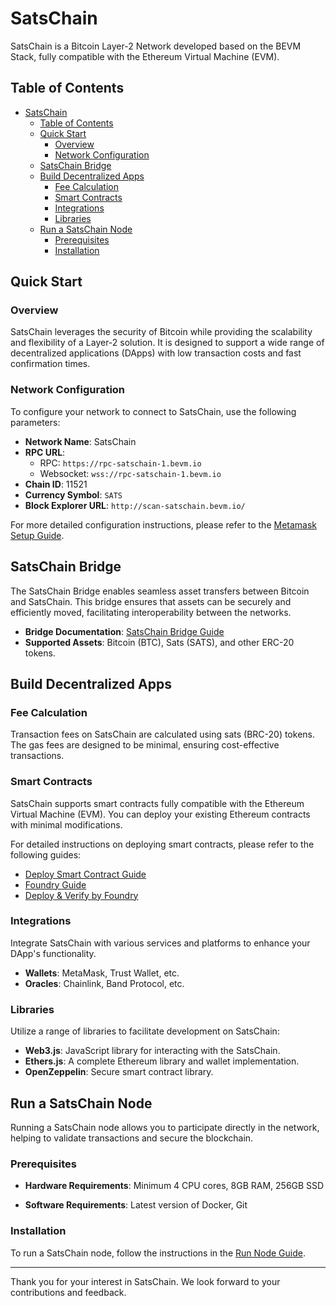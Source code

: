 # SatsChain

SatsChain is a Bitcoin Layer-2 Network developed based on the BEVM Stack, fully compatible with the Ethereum Virtual Machine (EVM).

## Table of Contents

- [SatsChain](#satschain)
  - [Table of Contents](#table-of-contents)
  - [Quick Start](#quick-start)
    - [Overview](#overview)
    - [Network Configuration](#network-configuration)
  - [SatsChain Bridge](#satschain-bridge)
  - [Build Decentralized Apps](#build-decentralized-apps)
    - [Fee Calculation](#fee-calculation)
    - [Smart Contracts](#smart-contracts)
    - [Integrations](#integrations)
    - [Libraries](#libraries)
  - [Run a SatsChain Node](#run-a-satschain-node)
    - [Prerequisites](#prerequisites)
    - [Installation](#installation)

## Quick Start

### Overview

SatsChain leverages the security of Bitcoin while providing the scalability and flexibility of a Layer-2 solution. It is designed to support a wide range of decentralized applications (DApps) with low transaction costs and fast confirmation times.

### Network Configuration

To configure your network to connect to SatsChain, use the following parameters:

- **Network Name**: SatsChain
- **RPC URL**:
  - RPC:  `https://rpc-satschain-1.bevm.io`
  - Websocket: `wss://rpc-satschain-1.bevm.io`
- **Chain ID**: 11521
- **Currency Symbol**: `SATS`
- **Block Explorer URL**: `http://scan-satschain.bevm.io/`

For more detailed configuration instructions, please refer to the [Metamask Setup Guide](docs/setup-metamask.md).


## SatsChain Bridge

The SatsChain Bridge enables seamless asset transfers between Bitcoin and SatsChain. This bridge ensures that assets can be securely and efficiently moved, facilitating interoperability between the networks.

- **Bridge Documentation**: [SatsChain Bridge Guide](https://github.com/BTCSatsNetwork/SatsChain-Bridge)
- **Supported Assets**: Bitcoin (BTC), Sats (SATS), and other ERC-20 tokens.

## Build Decentralized Apps

### Fee Calculation

Transaction fees on SatsChain are calculated using sats (BRC-20) tokens. The gas fees are designed to be minimal, ensuring cost-effective transactions.


### Smart Contracts

SatsChain supports smart contracts fully compatible with the Ethereum Virtual Machine (EVM). You can deploy your existing Ethereum contracts with minimal modifications.

For detailed instructions on deploying smart contracts, please refer to the following guides:
* [Deploy Smart Contract Guide](docs/deploy-smart-contract.md)
* [Foundry Guide](docs/foundry.md)
* [Deploy & Verify by Foundry](docs/deploy-verfify-by-foundry.md)

### Integrations

Integrate SatsChain with various services and platforms to enhance your DApp's functionality.

- **Wallets**: MetaMask, Trust Wallet, etc.
- **Oracles**: Chainlink, Band Protocol, etc.

### Libraries

Utilize a range of libraries to facilitate development on SatsChain:

- **Web3.js**: JavaScript library for interacting with the SatsChain.
- **Ethers.js**: A complete Ethereum library and wallet implementation.
- **OpenZeppelin**: Secure smart contract library.

## Run a SatsChain Node

Running a SatsChain node allows you to participate directly in the network, helping to validate transactions and secure the blockchain.

### Prerequisites

- **Hardware Requirements**: Minimum 4 CPU cores, 8GB RAM, 256GB SSD

- **Software Requirements**: Latest version of Docker, Git

### Installation

To run a SatsChain node, follow the instructions in the [Run Node Guide](docs/run-node.md).

------

Thank you for your interest in SatsChain. We look forward to your contributions and feedback.
